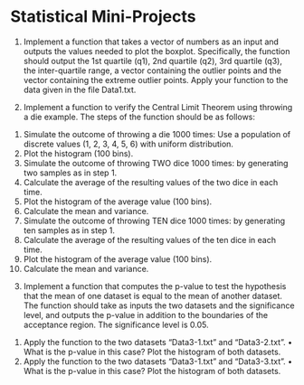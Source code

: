 # Statistical Mini-Projects

1) Implement a function that takes a vector of numbers as an input and outputs the values needed to plot the boxplot. Specifically, the function should output the 1st quartile (q1), 2nd quartile (q2), 3rd quartile (q3), the inter-quartile range, a vector containing the outlier points and the vector containing the extreme outlier points. Apply your function to the data given in the file Data1.txt.

2) Implement a function to verify the Central Limit Theorem using throwing a die example. The steps of the function should be as follows:
  1. Simulate the outcome of throwing a die 1000 times: Use a population of discrete values (1, 2, 3, 4, 5, 6) with uniform distribution.
  2. Plot the histogram (100 bins).
  3. Simulate the outcome of throwing TWO dice 1000 times: by generating two samples as in step 1.
  4. Calculate the average of the resulting values of the two dice in each time.
  5. Plot the histogram of the average value (100 bins).
  6. Calculate the mean and variance.
  7. Simulate the outcome of throwing TEN dice 1000 times: by generating ten samples as in step 1.
  8. Calculate the average of the resulting values of the ten dice in each time.
  9. Plot the histogram of the average value (100 bins).
  10. Calculate the mean and variance.
  
3) Implement a function that computes the p-value to test the hypothesis that the mean of one dataset is equal to the mean of another dataset. The function should take as inputs the two datasets and the significance level, and outputs the p-value in addition to the boundaries of the acceptance region. The significance level is 0.05.
  1. Apply the function to the two datasets “Data3-1.txt” and “Data3-2.txt”. 
    • What is the p-value in this case? Plot the histogram of both datasets.
  2. Apply the function to the two datasets “Data3-1.txt” and “Data3-3.txt”.
    • What is the p-value in this case? Plot the histogram of both datasets.
